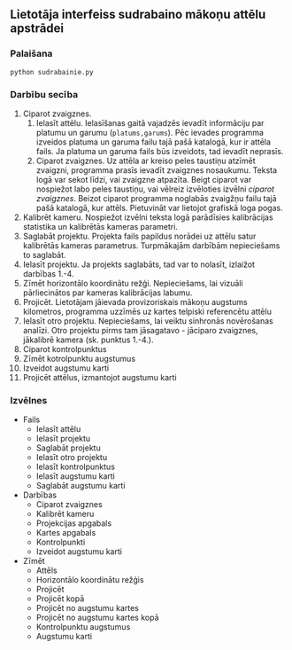 ## Lietotāja interfeiss sudrabaino mākoņu attēlu apstrādei
### Palaišana
```
python sudrabainie.py
```
### Darbību secība
1. Ciparot zvaigznes.
    1. Ielasīt attēlu. Ielasīšanas gaitā vajadzēs ievadīt informāciju par platumu un garumu (```platums,garums```). Pēc ievades programma izveidos platuma un garuma failu tajā pašā katalogā, kur ir attēla fails. Ja platuma un garuma fails būs izveidots, tad ievadīt neprasīs.
    2. Ciparot zvaigznes. Uz attēla ar kreiso peles taustiņu atzīmēt zvaigzni, programma prasīs ievadīt zvaigznes nosaukumu. Teksta logā var sekot līdzi, vai zvaigzne atpazīta. Beigt ciparot var nospiežot labo peles taustiņu, vai vēlreiz izvēloties izvēlni *ciparot zvaigznes*. Beizot ciparot programma noglabās zvaigžņu failu tajā pašā katalogā, kur attēls. Pietuvināt var lietojot grafiskā loga pogas. 
  3. Kalibrēt kameru. Nospiežot izvēlni teksta logā parādīsies kalibrācijas statistika un kalibrētās kameras parametri.
  4. Saglabāt projektu. Projekta fails papildus norādei uz attēlu satur kalibrētās kameras parametrus. Turpmākajām darbībām nepieciešams to saglabāt.
  5. Ielasīt projektu. Ja projekts saglabāts, tad var to nolasīt, izlaižot darbības 1.-4.
  6. Zīmēt horizontālo koordinātu režģi. Nepieciešams, lai vizuāli pārliecinātos par kameras kalibrācijas labumu.
  7. Projicēt. Lietotājam jāievada provizoriskais mākoņu augstums kilometros, programma uzzīmēs uz kartes telpiski referencētu attēlu
  8. Ielasīt otro projektu. Nepieciešams, lai veiktu sinhronās novērošanas analīzi. Otro projektu pirms tam jāsagatavo - jāciparo zvaigznes, jākalibrē kamera (sk. punktus 1.-4.).  
  9. Ciparot kontrolpunktus
  10. Zīmēt kotrolpunktu augstumus
  11. Izveidot augstumu karti
  12. Projicēt attēlus, izmantojot augstumu karti

### Izvēlnes
- Fails
  - Ielasīt attēlu
  - Ielasīt projektu
  - Saglabāt projektu
  - Ielasīt otro projektu
  - Ielasīt kontrolpunktus
  - Ielasīt augstumu karti
  - Saglabāt augstumu karti
- Darbības
  -  Ciparot zvaigznes
  -  Kalibrēt kameru
  -  Projekcijas apgabals
  -  Kartes apgabals
  -  Kontrolpunkti
  -  Izveidot augstumu karti
- Zīmēt
  - Attēls
  - Horizontālo koordinātu režģis
  - Projicēt
  - Projicēt kopā
  - Projicēt no augstumu kartes
  - Projicēt no augstumu kartes kopā
  - Kontrolpunktu augstumus
  - Augstumu karti
